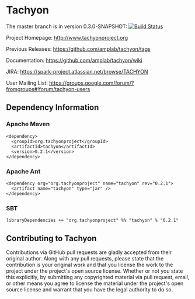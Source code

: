 Tachyon
=======

The master branch is in version 0.3.0-SNAPSHOT: [![Build Status](https://amplab.cs.berkeley.edu/jenkins/job/Tachyon-Hadoop1/badge/icon)](https://amplab.cs.berkeley.edu/jenkins/job/Tachyon-Hadoop1/)

Project Homepage: http://www.tachyonproject.org

Previous Releases: https://github.com/amplab/tachyon/tags

Documentation: https://github.com/amplab/tachyon/wiki

JIRA: https://spark-project.atlassian.net/browse/TACHYON

User Mailing List: https://groups.google.com/forum/?fromgroups#!forum/tachyon-users

## Dependency Information

### Apache Maven

    <dependency>
      <groupId>org.tachyonproject</groupId>
      <artifactId>tachyon</artifactId>
      <version>0.2.1</version>
    </dependency>

### Apache Ant

    <dependency org="org.tachyonproject" name="tachyon" rev="0.2.1">
      <artifact name="tachyon" type="jar" />
    </dependency>

### SBT

    libraryDependencies += "org.tachyonproject" %% "tachyon" % "0.2.1"

## Contributing to Tachyon

Contributions via GitHub pull requests are gladly accepted from their original
author. Along with any pull requests, please state that the contribution is
your original work and that you license the work to the project under the
project's open source license. Whether or not you state this explicitly, by
submitting any copyrighted material via pull request, email, or other means
you agree to license the material under the project's open source license and
warrant that you have the legal authority to do so.
